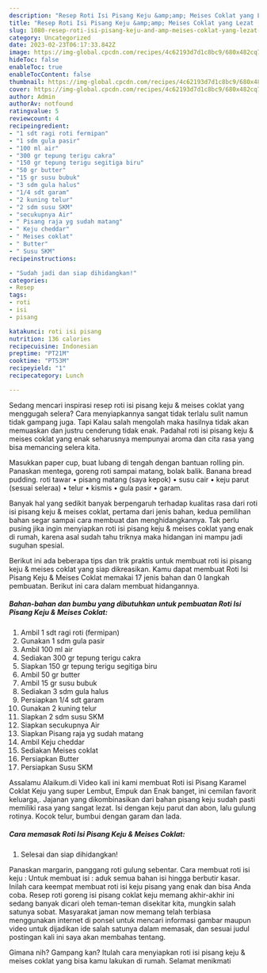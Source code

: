 ```yaml
---
description: "Resep Roti Isi Pisang Keju &amp;amp; Meises Coklat yang Lezat , Enak Banget"
title: "Resep Roti Isi Pisang Keju &amp;amp; Meises Coklat yang Lezat , Enak Banget"
slug: 1080-resep-roti-isi-pisang-keju-and-amp-meises-coklat-yang-lezat-enak-banget
category: Uncategorized
date: 2023-02-23T06:17:33.842Z
image: https://img-global.cpcdn.com/recipes/4c62193d7d1c8bc9/680x482cq70/roti-isi-pisang-keju-meises-coklat-foto-resep-utama.jpg
hideToc: false
enableToc: true
enableTocContent: false
thumbnail: https://img-global.cpcdn.com/recipes/4c62193d7d1c8bc9/680x482cq70/roti-isi-pisang-keju-meises-coklat-foto-resep-utama.jpg
cover: https://img-global.cpcdn.com/recipes/4c62193d7d1c8bc9/680x482cq70/roti-isi-pisang-keju-meises-coklat-foto-resep-utama.jpg
author: Admin
authorAv: notfound
ratingvalue: 5
reviewcount: 4
recipeingredient:
- "1 sdt ragi roti fermipan"
- "1 sdm gula pasir"
- "100 ml air"
- "300 gr tepung terigu cakra"
- "150 gr tepung terigu segitiga biru"
- "50 gr butter"
- "15 gr susu bubuk"
- "3 sdm gula halus"
- "1/4 sdt garam"
- "2 kuning telur"
- "2 sdm susu SKM"
- "secukupnya Air"
- " Pisang raja yg sudah matang"
- " Keju cheddar"
- " Meises coklat"
- " Butter"
- " Susu SKM"
recipeinstructions:

- "Sudah jadi dan siap dihidangkan!"
categories:
- Resep
tags:
- roti
- isi
- pisang

katakunci: roti isi pisang 
nutrition: 136 calories
recipecuisine: Indonesian
preptime: "PT21M"
cooktime: "PT53M"
recipeyield: "1"
recipecategory: Lunch

---
```



Sedang mencari inspirasi resep roti isi pisang keju &amp; meises coklat yang menggugah selera? Cara menyiapkannya sangat tidak terlalu sulit namun tidak gampang juga. Tapi Kalau salah mengolah maka hasilnya tidak akan memuaskan dan justru cenderung tidak enak. Padahal roti isi pisang keju &amp; meises coklat yang enak seharusnya mempunyai aroma dan cita rasa yang bisa memancing selera kita.


Masukkan paper cup, buat lubang di tengah dengan bantuan rolling pin. Panaskan mentega, goreng roti sampai matang, bolak balik. Banana bread pudding. roti tawar • pisang matang (saya kepok) • susu cair • keju parut (sesuai seleraa) • telur • kismis • gula pasir • garam.

Banyak hal yang sedikit banyak berpengaruh terhadap kualitas rasa dari roti isi pisang keju &amp; meises coklat, pertama dari jenis bahan, kedua pemilihan bahan segar sampai cara membuat dan menghidangkannya. Tak perlu pusing jika ingin menyiapkan roti isi pisang keju &amp; meises coklat yang enak di rumah, karena asal sudah tahu triknya maka hidangan ini mampu jadi suguhan spesial.


Berikut ini ada beberapa tips dan trik praktis untuk membuat roti isi pisang keju &amp; meises coklat yang siap dikreasikan. Kamu dapat membuat Roti Isi Pisang Keju &amp; Meises Coklat memakai 17 jenis bahan dan 0 langkah pembuatan. Berikut ini cara dalam membuat hidangannya.

<!--inarticleads1-->

##### Bahan-bahan dan bumbu yang dibutuhkan untuk pembuatan Roti Isi Pisang Keju &amp; Meises Coklat:

1. Ambil 1 sdt ragi roti (fermipan)
1. Gunakan 1 sdm gula pasir
1. Ambil 100 ml air
1. Sediakan 300 gr tepung terigu cakra
1. Siapkan 150 gr tepung terigu segitiga biru
1. Ambil 50 gr butter
1. Ambil 15 gr susu bubuk
1. Sediakan 3 sdm gula halus
1. Persiapkan 1/4 sdt garam
1. Gunakan 2 kuning telur
1. Siapkan 2 sdm susu SKM
1. Siapkan secukupnya Air
1. Siapkan  Pisang raja yg sudah matang
1. Ambil  Keju cheddar
1. Sediakan  Meises coklat
1. Persiapkan  Butter
1. Persiapkan  Susu SKM


Assalamu Alaikum.di Video kali ini kami membuat Roti isi Pisang Karamel Coklat Keju yang super Lembut, Empuk dan Enak banget, ini cemilan favorit keluarga,. Jajanan yang dikombinasikan dari bahan pisang keju sudah pasti memiliki rasa yang sangat lezat. Isi dengan keju parut dan abon, lalu gulung rotinya. Kocok telur, bumbui dengan garam dan lada. 

<!--inarticleads2-->

##### Cara memasak Roti Isi Pisang Keju &amp; Meises Coklat:


1. Selesai dan siap dihidangkan!

Panaskan margarin, panggang roti gulung sebentar. Cara membuat roti isi keju : Untuk membuat isi : aduk semua bahan isi hingga berbutir kasar. Inilah cara keempat membuat roti isi keju pisang yang enak dan bisa Anda coba. Resep roti goreng isi pisang coklat keju memang akhir-akhir ini sedang banyak dicari oleh teman-teman disekitar kita, mungkin salah satunya sobat. Masyarakat jaman now memang telah terbiasa menggunakan internet di ponsel untuk mencari informasi gambar maupun video untuk dijadikan ide salah satunya dalam memasak, dan sesuai judul postingan kali ini saya akan membahas tentang. 

Gimana nih? Gampang kan? Itulah cara menyiapkan roti isi pisang keju &amp; meises coklat yang bisa kamu lakukan di rumah. Selamat menikmati
